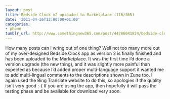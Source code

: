 ```yaml
---
layout: post
title: Bedside Clock v2 uploaded to Marketplace (116/365)
date: '2011-04-26T12:00:00+01:00'
categories:
- phone
tumblr_url: http://www.somethingnew365.com/post/44286041824/bedside-clock-v2-uploaded-to-marketplace-1163
---
```

How many posts can I wring out of one thing? Well not too many more out of my over-designed Bedside Clock app as version 2 is finally finished and has been uploaded to the Marketplace.
It was the first time I’d done a version upgrade (the new thing), and it was slightly more painful than expected as because I’d added proper multi-language support it wanted me to add multi-lingual comments to the descriptions shown in Zune too. I again used the Bing Translate website to do this, so apologies if the quality isn’t very good :-(
If you are using the app, then hopefully it will pass the testing phase and be available for download very soon.
